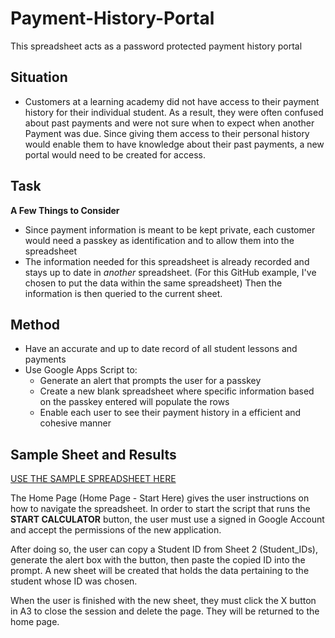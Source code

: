 # Payment-History-Portal
This spreadsheet acts as a password protected payment history portal
## Situation
* Customers at a learning academy did not have access to their payment history for their individual student. As a result, they were often confused about past payments and were not sure when to expect when another Payment was due.  Since giving them access to their personal history would enable them to have knowledge about their past payments, a new portal would need to be created for access.
## Task
**A Few Things to Consider**
* Since payment information is meant to be kept private, each customer would need a passkey as identification and to allow them into the spreadsheet
* The information needed for this spreadsheet is already recorded and stays up to date in _another_ spreadsheet. (For this GitHub example, I've chosen to put the data within the same spreadsheet) Then the information is then queried to the current sheet.
## Method
* Have an accurate and up to date record of all student lessons and payments
* Use Google Apps Script to:
  * Generate an alert that prompts the user for a passkey
  * Create a new blank spreadsheet where specific information based on the passkey entered will populate the rows
  * Enable each user to see their payment history in a efficient and cohesive manner
## Sample Sheet and Results
[USE THE SAMPLE SPREADSHEET HERE](https://docs.google.com/spreadsheets/d/1vE5K8VghNGc4zUb-PTDjudg1maEpeeZihRpkhA2uFEc/edit?usp=sharing)

The Home Page (Home Page - Start Here) gives the user instructions on how to navigate the spreadsheet. In order to start the script that runs the **START CALCULATOR** button, the user must use a signed in Google Account and accept the permissions of the new application.

After doing so, the user can copy a Student ID from Sheet 2 (Student_IDs), generate the alert box with the button, then paste the copied ID into the prompt. A new sheet will be created that holds the data pertaining to the student whose ID was chosen. 

When the user is finished with the new sheet, they must click the X button in A3 to close the session and delete the page. They will be returned to the home page. 
